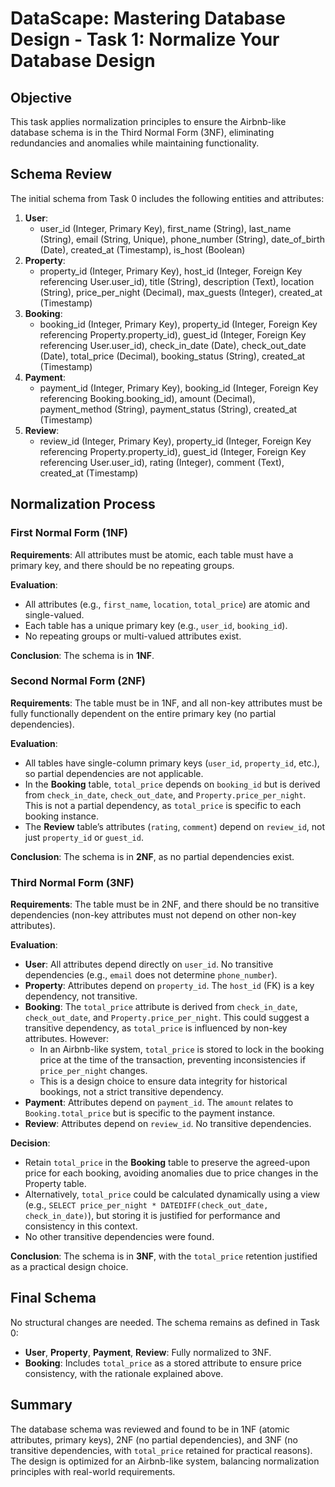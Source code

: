 # DataScape: Mastering Database Design - Task 1: Normalize Your Database Design

## Objective
This task applies normalization principles to ensure the Airbnb-like database schema is in the Third Normal Form (3NF), eliminating redundancies and anomalies while maintaining functionality.

## Schema Review
The initial schema from Task 0 includes the following entities and attributes:

1. **User**:
   - user_id (Integer, Primary Key), first_name (String), last_name (String), email (String, Unique), phone_number (String), date_of_birth (Date), created_at (Timestamp), is_host (Boolean)
2. **Property**:
   - property_id (Integer, Primary Key), host_id (Integer, Foreign Key referencing User.user_id), title (String), description (Text), location (String), price_per_night (Decimal), max_guests (Integer), created_at (Timestamp)
3. **Booking**:
   - booking_id (Integer, Primary Key), property_id (Integer, Foreign Key referencing Property.property_id), guest_id (Integer, Foreign Key referencing User.user_id), check_in_date (Date), check_out_date (Date), total_price (Decimal), booking_status (String), created_at (Timestamp)
4. **Payment**:
   - payment_id (Integer, Primary Key), booking_id (Integer, Foreign Key referencing Booking.booking_id), amount (Decimal), payment_method (String), payment_status (String), created_at (Timestamp)
5. **Review**:
   - review_id (Integer, Primary Key), property_id (Integer, Foreign Key referencing Property.property_id), guest_id (Integer, Foreign Key referencing User.user_id), rating (Integer), comment (Text), created_at (Timestamp)

## Normalization Process

### First Normal Form (1NF)
**Requirements**: All attributes must be atomic, each table must have a primary key, and there should be no repeating groups.

**Evaluation**:
- All attributes (e.g., `first_name`, `location`, `total_price`) are atomic and single-valued.
- Each table has a unique primary key (e.g., `user_id`, `booking_id`).
- No repeating groups or multi-valued attributes exist.

**Conclusion**: The schema is in **1NF**.

### Second Normal Form (2NF)
**Requirements**: The table must be in 1NF, and all non-key attributes must be fully functionally dependent on the entire primary key (no partial dependencies).

**Evaluation**:
- All tables have single-column primary keys (`user_id`, `property_id`, etc.), so partial dependencies are not applicable.
- In the **Booking** table, `total_price` depends on `booking_id` but is derived from `check_in_date`, `check_out_date`, and `Property.price_per_night`. This is not a partial dependency, as `total_price` is specific to each booking instance.
- The **Review** table’s attributes (`rating`, `comment`) depend on `review_id`, not just `property_id` or `guest_id`.

**Conclusion**: The schema is in **2NF**, as no partial dependencies exist.

### Third Normal Form (3NF)
**Requirements**: The table must be in 2NF, and there should be no transitive dependencies (non-key attributes must not depend on other non-key attributes).

**Evaluation**:
- **User**: All attributes depend directly on `user_id`. No transitive dependencies (e.g., `email` does not determine `phone_number`).
- **Property**: Attributes depend on `property_id`. The `host_id` (FK) is a key dependency, not transitive.
- **Booking**: The `total_price` attribute is derived from `check_in_date`, `check_out_date`, and `Property.price_per_night`. This could suggest a transitive dependency, as `total_price` is influenced by non-key attributes. However:
  - In an Airbnb-like system, `total_price` is stored to lock in the booking price at the time of the transaction, preventing inconsistencies if `price_per_night` changes.
  - This is a design choice to ensure data integrity for historical bookings, not a strict transitive dependency.
- **Payment**: Attributes depend on `payment_id`. The `amount` relates to `Booking.total_price` but is specific to the payment instance.
- **Review**: Attributes depend on `review_id`. No transitive dependencies.

**Decision**:
- Retain `total_price` in the **Booking** table to preserve the agreed-upon price for each booking, avoiding anomalies due to price changes in the Property table.
- Alternatively, `total_price` could be calculated dynamically using a view (e.g., `SELECT price_per_night * DATEDIFF(check_out_date, check_in_date)`), but storing it is justified for performance and consistency in this context.
- No other transitive dependencies were found.

**Conclusion**: The schema is in **3NF**, with the `total_price` retention justified as a practical design choice.

## Final Schema
No structural changes are needed. The schema remains as defined in Task 0:
- **User**, **Property**, **Payment**, **Review**: Fully normalized to 3NF.
- **Booking**: Includes `total_price` as a stored attribute to ensure price consistency, with the rationale explained above.

## Summary
The database schema was reviewed and found to be in 1NF (atomic attributes, primary keys), 2NF (no partial dependencies), and 3NF (no transitive dependencies, with `total_price` retained for practical reasons). The design is optimized for an Airbnb-like system, balancing normalization principles with real-world requirements.
